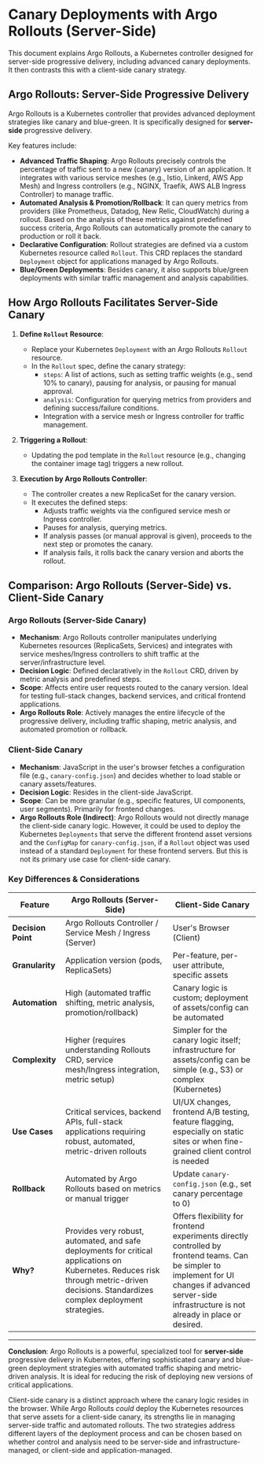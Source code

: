 # Canary Deployments with Argo Rollouts (Server-Side)

This document explains Argo Rollouts, a Kubernetes controller designed for server-side progressive delivery, including advanced canary deployments. It then contrasts this with a client-side canary strategy.

## Argo Rollouts: Server-Side Progressive Delivery

Argo Rollouts is a Kubernetes controller that provides advanced deployment strategies like canary and blue-green. It is specifically designed for **server-side** progressive delivery.

Key features include:

*   **Advanced Traffic Shaping**: Argo Rollouts precisely controls the percentage of traffic sent to a new (canary) version of an application. It integrates with various service meshes (e.g., Istio, Linkerd, AWS App Mesh) and Ingress controllers (e.g., NGINX, Traefik, AWS ALB Ingress Controller) to manage traffic.
*   **Automated Analysis & Promotion/Rollback**: It can query metrics from providers (like Prometheus, Datadog, New Relic, CloudWatch) during a rollout. Based on the analysis of these metrics against predefined success criteria, Argo Rollouts can automatically promote the canary to production or roll it back.
*   **Declarative Configuration**: Rollout strategies are defined via a custom Kubernetes resource called `Rollout`. This CRD replaces the standard `Deployment` object for applications managed by Argo Rollouts.
*   **Blue/Green Deployments**: Besides canary, it also supports blue/green deployments with similar traffic management and analysis capabilities.

## How Argo Rollouts Facilitates Server-Side Canary

1.  **Define `Rollout` Resource**:
    *   Replace your Kubernetes `Deployment` with an Argo Rollouts `Rollout` resource.
    *   In the `Rollout` spec, define the canary strategy:
        *   `steps`: A list of actions, such as setting traffic weights (e.g., send 10% to canary), pausing for analysis, or pausing for manual approval.
        *   `analysis`: Configuration for querying metrics from providers and defining success/failure conditions.
        *   Integration with a service mesh or Ingress controller for traffic management.

2.  **Triggering a Rollout**:
    *   Updating the pod template in the `Rollout` resource (e.g., changing the container image tag) triggers a new rollout.

3.  **Execution by Argo Rollouts Controller**:
    *   The controller creates a new ReplicaSet for the canary version.
    *   It executes the defined steps:
        *   Adjusts traffic weights via the configured service mesh or Ingress controller.
        *   Pauses for analysis, querying metrics.
        *   If analysis passes (or manual approval is given), proceeds to the next step or promotes the canary.
        *   If analysis fails, it rolls back the canary version and aborts the rollout.

## Comparison: Argo Rollouts (Server-Side) vs. Client-Side Canary

### Argo Rollouts (Server-Side Canary)
*   **Mechanism**: Argo Rollouts controller manipulates underlying Kubernetes resources (ReplicaSets, Services) and integrates with service meshes/Ingress controllers to shift traffic at the server/infrastructure level.
*   **Decision Logic**: Defined declaratively in the `Rollout` CRD, driven by metric analysis and predefined steps.
*   **Scope**: Affects entire user requests routed to the canary version. Ideal for testing full-stack changes, backend services, and critical frontend applications.
*   **Argo Rollouts Role**: Actively manages the entire lifecycle of the progressive delivery, including traffic shaping, metric analysis, and automated promotion or rollback.

### Client-Side Canary
*   **Mechanism**: JavaScript in the user's browser fetches a configuration file (e.g., `canary-config.json`) and decides whether to load stable or canary assets/features.
*   **Decision Logic**: Resides in the client-side JavaScript.
*   **Scope**: Can be more granular (e.g., specific features, UI components, user segments). Primarily for frontend changes.
*   **Argo Rollouts Role (Indirect)**: Argo Rollouts would not directly manage the client-side canary logic. However, it could be used to deploy the Kubernetes `Deployments` that serve the different frontend asset versions and the `ConfigMap` for `canary-config.json`, if a `Rollout` object was used instead of a standard `Deployment` for these frontend servers. But this is not its primary use case for client-side canary.

### Key Differences & Considerations

| Feature             | Argo Rollouts (Server-Side)                                  | Client-Side Canary                                                |
|---------------------|--------------------------------------------------------------|-------------------------------------------------------------------|
| **Decision Point**  | Argo Rollouts Controller / Service Mesh / Ingress (Server)   | User's Browser (Client)                                           |
| **Granularity**     | Application version (pods, ReplicaSets)                      | Per-feature, per-user attribute, specific assets                  |
| **Automation**      | High (automated traffic shifting, metric analysis, promotion/rollback) | Canary logic is custom; deployment of assets/config can be automated |
| **Complexity**      | Higher (requires understanding Rollouts CRD, service mesh/Ingress integration, metric setup) | Simpler for the canary logic itself; infrastructure for assets/config can be simple (e.g., S3) or complex (Kubernetes) |
| **Use Cases**       | Critical services, backend APIs, full-stack applications requiring robust, automated, metric-driven rollouts | UI/UX changes, frontend A/B testing, feature flagging, especially on static sites or when fine-grained client control is needed |
| **Rollback**        | Automated by Argo Rollouts based on metrics or manual trigger| Update `canary-config.json` (e.g., set canary percentage to 0)    |
| **Why?**            | Provides very robust, automated, and safe deployments for critical applications on Kubernetes. Reduces risk through metric-driven decisions. Standardizes complex deployment strategies. | Offers flexibility for frontend experiments directly controlled by frontend teams. Can be simpler to implement for UI changes if advanced server-side infrastructure is not already in place or desired. |

---

**Conclusion**:
Argo Rollouts is a powerful, specialized tool for **server-side** progressive delivery in Kubernetes, offering sophisticated canary and blue-green deployment strategies with automated traffic shaping and metric-driven analysis. It is ideal for reducing the risk of deploying new versions of critical applications.

Client-side canary is a distinct approach where the canary logic resides in the browser. While Argo Rollouts *could* deploy the Kubernetes resources that serve assets for a client-side canary, its strengths lie in managing server-side traffic and automated rollouts. The two strategies address different layers of the deployment process and can be chosen based on whether control and analysis need to be server-side and infrastructure-managed, or client-side and application-managed.

